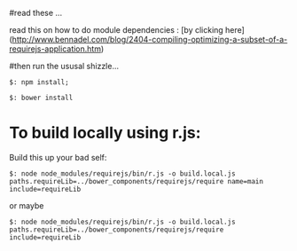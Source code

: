 #read these ...

read this on how to do module dependencies : [by clicking here]  (http://www.bennadel.com/blog/2404-compiling-optimizing-a-subset-of-a-requirejs-application.htm)

#then run the ususal shizzle...

```
$: npm install;
```

```
$: bower install
```

# To build locally using r.js:

Build this up your bad self:

```
$: node node_modules/requirejs/bin/r.js -o build.local.js paths.requireLib=../bower_components/requirejs/require name=main include=requireLib
```

or maybe  

```
$: node node_modules/requirejs/bin/r.js -o build.local.js paths.requireLib=../bower_components/requirejs/require include=requireLib
```
